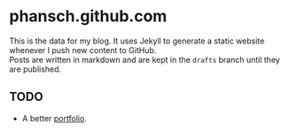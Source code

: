 phansch.github.com
==================

This is the data for my blog. It uses Jekyll to generate a static website whenever I push new content to GitHub.  
Posts are written in markdown and are kept in the `drafts` branch until they are published.

## TODO

 * A better [portfolio](http://portfolio.phansch.net).
